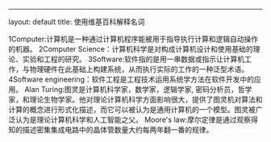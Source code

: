 ---
layout: default
title: 使用维基百科解释名词

1Computer:计算机是一种通过计算机程序能被用于指导执行计算和逻辑自动操作的机器。
2Computer Science：计算机科学是对构成计算机设计和使用基础的理论、实验和工程的研究。
3Software:软件指的是用一串数据或指示让计算机工作，与物理硬件在此基础上构建系统，从而执行实际的工作的一种泛型术语。
4Software engineering：软件工程是工程技术运用系统学方法在软件开发中的应用。
Alan Turing:图灵是计算机科学家，数学家，逻辑学家, 密码分析员，哲学家，和理论生物学家。他对理论计算机科学方面影响很大，提供了图灵机对算法和计算的概念进行形式化描述，而它可以被认为是通用计算机的一个模型。图灵被广泛认为是理论计算机科学和人工智能之父。
Moore's law:摩尔定律是通过观察得知的描述密集集成电路中的晶体管数量大约每两年翻一番的规律。

